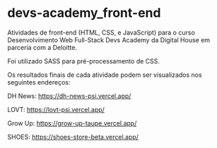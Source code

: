 # devs-academy_front-end
Atividades de front-end (HTML, CSS, e JavaScript) para o curso Desenvolvimento Web Full-Stack Devs Academy da Digital House em parceria com a Deloitte.

Foi utilizado SASS para pré-processamento de CSS.

Os resultados finais de cada atividade podem ser visualizados nos seguintes endereços:

DH News:  https://dh-news-psi.vercel.app/

LOVT:     https://lovt-psi.vercel.app/

Grow Up:  https://grow-up-taupe.vercel.app/

SHOES:    https://shoes-store-beta.vercel.app/

